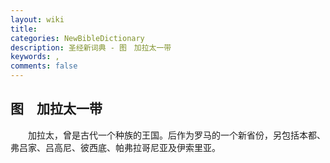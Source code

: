 ```yaml
---
layout: wiki
title: 
categories: NewBibleDictionary
description: 圣经新词典 - 图　加拉太一带
keywords: , 
comments: false
---
```


## 图　加拉太一带

　　加拉太，曾是古代一个种族的王国。后作为罗马的一个新省份，另包括本都、弗吕家、吕高尼、彼西底、帕弗拉哥尼亚及伊索里亚。










